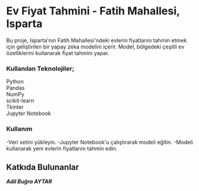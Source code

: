 # Ev Fiyat Tahmini - Fatih Mahallesi, Isparta

Bu proje, Isparta'nın Fatih Mahallesi'ndeki evlerin fiyatlarını tahmin etmek için geliştirilen bir yapay zeka modelini içerir. Model, bölgedeki çeşitli ev özelliklerini kullanarak fiyat tahmini yapar.

### Kullanılan Teknolojiler;

Python<br>
Pandas<br>
NumPy<br>
scikit-learn<br>
Tkinter<br>
Jupyter Notebook

### Kullanım
-Veri setini yükleyin.
-Jupyter Notebook'u çalıştırarak modeli eğitin.
-Modeli kullanarak yeni evlerin fiyatlarını tahmin edin.

## Katkıda Bulunanlar
 ***Adil Buğra AYTAR***

